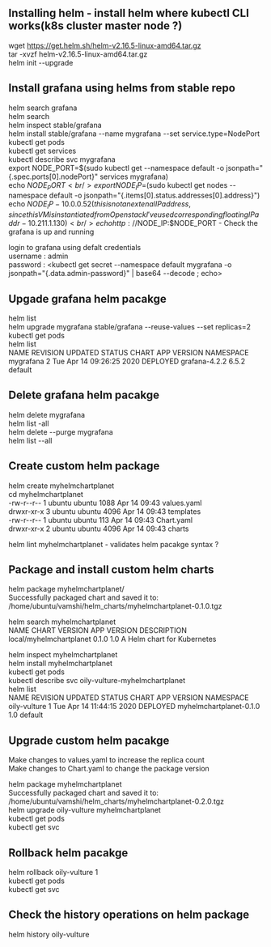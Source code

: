 Installing helm - install helm where kubectl CLI works(k8s cluster master node ?)
---------------------------------------------------------------------------------
wget https://get.helm.sh/helm-v2.16.5-linux-amd64.tar.gz <br/>
tar -xvzf helm-v2.16.5-linux-amd64.tar.gz <br/>
helm init --upgrade <br/>

Install grafana using helms from stable repo
--------------------------------------------
helm search grafana <br/>
helm search <br/>
helm inspect stable/grafana <br/>
helm install stable/grafana --name mygrafana --set service.type=NodePort <br/>
kubectl get pods <br/>
kubectl get services <br/>
kubectl describe svc mygrafana <br/>
export NODE_PORT=$(sudo kubectl get --namespace default -o jsonpath="{.spec.ports[0].nodePort}" services mygrafana) <br/>
echo $NODE_PORT <br/>
export NODE_IP=$(sudo kubectl get nodes --namespace default -o jsonpath="{.items[0].status.addresses[0].address}") <br/>
echo $NODE_IP - 10.0.0.52 (this is not an extenal IP address, since this VM is instantiated from Openstack I've used corresponding floating IP addr-10.211.1.130) <br/>
echo http://$NODE_IP:$NODE_PORT - Check the grafana is up and running <br/>

login to grafana using defalt credentials  <br/>
username : admin <br/>
password : <kubectl get secret --namespace default mygrafana -o jsonpath="{.data.admin-password}" | base64 --decode ; echo> <br/>

Upgade grafana helm pacakge
---------------------------
helm list <br/>
helm upgrade mygrafana stable/grafana --reuse-values --set replicas=2 <br/>
kubectl get pods <br/>
helm list <br/>
NAME            REVISION        UPDATED                         STATUS          CHART           APP VERSION     NAMESPACE <br/>
mygrafana       2               Tue Apr 14 09:26:25 2020        DEPLOYED        grafana-4.2.2   6.5.2           default <br/>

Delete grafana helm pacakge
---------------------------
helm delete mygrafana <br/>
helm list -all <br/>
helm delete --purge mygrafana <br/>
helm list --all <br/>

Create custom helm package
--------------------------
helm create myhelmchartplanet <br/>
cd myhelmchartplanet <br/>
-rw-r--r-- 1 ubuntu ubuntu 1088 Apr 14 09:43 values.yaml <br/>
drwxr-xr-x 3 ubuntu ubuntu 4096 Apr 14 09:43 templates <br/>
-rw-r--r-- 1 ubuntu ubuntu  113 Apr 14 09:43 Chart.yaml <br/>
drwxr-xr-x 2 ubuntu ubuntu 4096 Apr 14 09:43 charts <br/>

helm lint myhelmchartplanet - validates helm pacakge syntax ? <br/>

Package and install custom helm charts 
--------------------------------------
helm package myhelmchartplanet/ <br />
Successfully packaged chart and saved it to: /home/ubuntu/vamshi/helm_charts/myhelmchartplanet-0.1.0.tgz <br />

helm search myhelmchartplanet <br />
NAME                    CHART VERSION   APP VERSION     DESCRIPTION <br />
local/myhelmchartplanet 0.1.0           1.0             A Helm chart for Kubernetes <br />

helm inspect myhelmchartplanet <br />
helm install myhelmchartplanet <br />
kubectl get pods <br /> 
kubectl describe svc oily-vulture-myhelmchartplanet <br />
helm list <br />
NAME            REVISION        UPDATED                         STATUS          CHART                   APP VERSION     NAMESPACE <br />
oily-vulture    1               Tue Apr 14 11:44:15 2020        DEPLOYED        myhelmchartplanet-0.1.0 1.0             default <br />

Upgrade custom helm pacakge
---------------------------
Make changes to values.yaml to increase the replica count <br/>
Make changes to Chart.yaml to change the package version <br/>

helm package myhelmchartplanet <br/>
Successfully packaged chart and saved it to: /home/ubuntu/vamshi/helm_charts/myhelmchartplanet-0.2.0.tgz <br/>
helm upgrade oily-vulture myhelmchartplanet <br/>
kubectl get pods <br/>
kubectl get svc <br/>

Rollback helm pacakge 
---------------------
helm rollback oily-vulture 1 <br/>
kubectl get pods <br/>
kubectl get svc <br/>

Check the history operations on helm package
--------------------------------------------
helm history oily-vulture <br/>

